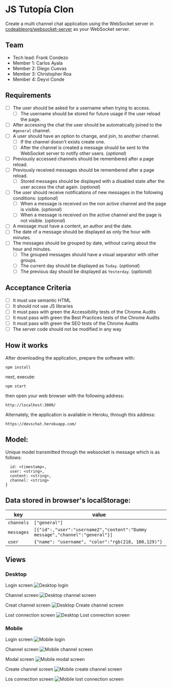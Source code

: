 # JS Tutopía Clon

Create a multi channel chat application using the WebSocket server in [codeableorg/websocket-server](https://github.com/codeableorg/websocket-server) as your WebSocket server.

## Team

- Tech lead: Frank Condezo
- Member 1: Carlos Ayala
- Member 2: Diego Cuevas
- Member 3: Christopher Roa
- Member 4: Deyvi Conde

## Requirements

- [ ] The user should be asked for a username when trying to access.
  - [ ] The username should be stored for future usage if the user reload the page.
- [ ] After accessing the chat the user should be automatically joined to the `#general` channel.
- [ ] A user should have an option to change, and join, to another channel.
  - [ ] If the channel doesn't exists create one.
  - [ ] After the channel is created a message should be sent to the WebSocket server to notify other users. (_optional_)
- [ ] Previously accessed channels should be remembered after a page reload.
- [ ] Previously received messages should be remembered after a page reload.
  - [ ] Stored messages should be displayed with a disabled state after the user access the chat again. (_optional_)
- [ ] The user should receive notifications of new messages in the following conditions: (_optional_)
  - [ ] When a message is received on the non active channel and the page is visible. (_optional_)
  - [ ] When a message is received on the active channel and the page is not visible. (_optional_)
- [ ] A message must have a content, an author and the date.
- [ ] The date of a message should be displayed as only the hour with minutes.
- [ ] The messages should be grouped by date, without caring about the hour and minutes.
  - [ ] The grouped messages should have a visual separator with other groups. 
  - [ ] The current day should be displayed as `Today`. (_optional_)
  - [ ] The previous day should be displayed as `Yesterday`. (_optional_)

## Acceptance Criteria

- [ ] It must use semantic HTML
- [ ] It should not use JS libraries
- [ ] It must pass with green the Accessibility tests of the Chrome Audits
- [ ] It must pass with green the Best Practices tests of the Chrome Audits
- [ ] It must pass with green the SEO tests of the Chrome Audits
- [ ] The server code should not be modified in any way

## How it works

After downloading the application, prepare the software with:
```
npm install
```

next, execute:
```
npm start
```
then open your web browser with the following address:
```
http://localhost:3000/
```

Alternately, the application is available in Heroku, through this address:

```
https://devschat.herokuapp.com/
```


## Model:

Unique model transmitted through the websocket is message which is as follows:

```message: {
  id: <timestamp>,
  user: <string>,
  content: <string>,
  channel: <string>
}
```

## Data stored in browser's localStorage:

|   key  |   value   |
|--------|-----------|
|`channels`|`["general"]`|
|`messages`|`[{"id":,"user":"username2","content":"Dummy message","channel":"general"}]`|
|`user`|`{"name": "username", "color":"rgb(218, 100,129)"}`|

## Views

### Desktop

Login screen
![Desktop login](images/desktop001.png)

Channel screen
![Desktop channel screen](images/desktop002.png)

Creat channel screen
![Desktop Create channel screen](images/desktop003.png)

Lost connection screen
![Desktop Lost connection screen](images/desktop004.png)

### Mobile

Login screen
![Mobile login](images/mobile001.png)

Channel screen
![Mobile channel screen](images/mobile002.png)

Modal screen
![Mobile modal screen](images/mobile003.png)

Create channel screen
![Mobile create channel screen](images/mobile004.png)

Los connection screen
![Mobile lost connection screen](images/mobile005.png)